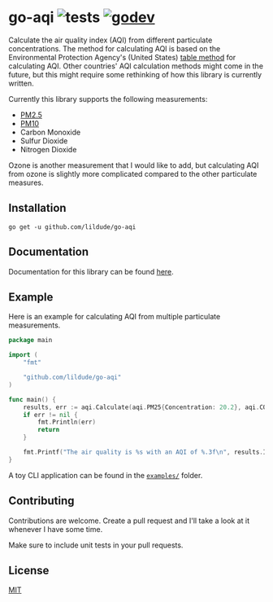# go-aqi ![tests](https://github.com/MrFlynn/go-aqi/workflows/Tests/badge.svg) [![godev](https://img.shields.io/badge/godev-reference-00add8)](https://pkg.go.dev/github.com/mrflynn/go-aqi)
Calculate the air quality index (AQI) from different particulate concentrations.
The method for calculating AQI is based on the Environmental Protection Agency's
(United States) [table method](https://en.wikipedia.org/wiki/Air_quality_index#United_States)
for calculating AQI. Other countries' AQI calculation methods might come in the
future, but this might require some rethinking of how this library is currently
written.

Currently this library supports the following measurements:

* [PM2.5](https://en.wikipedia.org/wiki/Particulates)
* [PM10](https://en.wikipedia.org/wiki/Particulates)
* Carbon Monoxide
* Sulfur Dioxide
* Nitrogen Dioxide

Ozone is another measurement that I would like to add, but calculating AQI from
ozone is slightly more complicated compared to the other particulate measures.

## Installation

```
go get -u github.com/lildude/go-aqi
```

## Documentation

Documentation for this library can be found [here](https://pkg.go.dev/github.com/mrflynn/go-aqi).

## Example
Here is an example for calculating AQI from multiple particulate measurements.

```go
package main

import (
	"fmt"

	"github.com/lildude/go-aqi"
)

func main() {
	results, err := aqi.Calculate(aqi.PM25{Concentration: 20.2}, aqi.CO{Concentration: 4.1}, aqi.NO2{Concentration: 67.6})
	if err != nil {
		fmt.Println(err)
		return
	}

	fmt.Printf("The air quality is %s with an AQI of %.3f\n", results.Index.Name, results.AQI)
}
```

A toy CLI application can be found in the [`examples/`](examples/cli.go) folder.

## Contributing
Contributions are welcome. Create a pull request and I'll take a look at it
whenever I have some time.

Make sure to include unit tests in your pull requests.

## License

[MIT](LICENSE)
